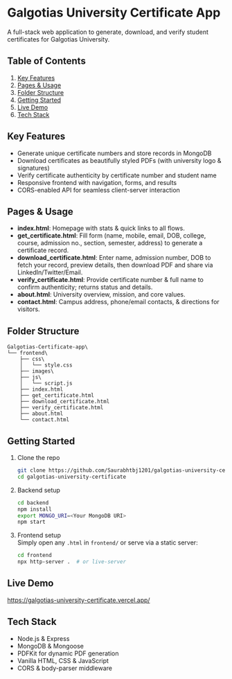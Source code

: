 # Galgotias University Certificate App

A full-stack web application to generate, download, and verify student certificates for Galgotias University.

## Table of Contents
1. [Key Features](#key-features)  
2. [Pages & Usage](#pages--usage)  
3. [Folder Structure](#folder-structure)  
4. [Getting Started](#getting-started)  
5. [Live Demo](#live-demo)  
6. [Tech Stack](#tech-stack)  

## Key Features
- Generate unique certificate numbers and store records in MongoDB  
- Download certificates as beautifully styled PDFs (with university logo & signatures)  
- Verify certificate authenticity by certificate number and student name  
- Responsive frontend with navigation, forms, and results  
- CORS-enabled API for seamless client-server interaction  

## Pages & Usage
- **index.html**: Homepage with stats & quick links to all flows.  
- **get_certificate.html**: Fill form (name, mobile, email, DOB, college, course, admission no., section, semester, address) to generate a certificate record.  
- **download_certificate.html**: Enter name, admission number, DOB to fetch your record, preview details, then download PDF and share via LinkedIn/Twitter/Email.  
- **verify_certificate.html**: Provide certificate number & full name to confirm authenticity; returns status and details.  
- **about.html**: University overview, mission, and core values.  
- **contact.html**: Campus address, phone/email contacts, & directions for visitors.  

## Folder Structure
```
Galgotias-Certificate-app\   
└── frontend\
    ├── css\
    │   └── style.css 
    ├── images\      
    ├── js\
    │   └── script.js  
    ├── index.html
    ├── get_certificate.html
    ├── download_certificate.html
    ├── verify_certificate.html
    ├── about.html
    └── contact.html
```

## Getting Started

1. Clone the repo  
   ```bash
   git clone https://github.com/Saurabhtbj1201/galgotias-university-certificate.git
   cd galgotias-university-certificate
   ```

2. Backend setup  
   ```bash
   cd backend
   npm install
   export MONGO_URI=<Your MongoDB URI>
   npm start
   ```

3. Frontend setup  
   Simply open any `.html` in `frontend/` or serve via a static server:  
   ```bash
   cd frontend
   npx http-server .  # or live-server
   ```

## Live Demo
https://galgotias-university-certificate.vercel.app/

## Tech Stack
- Node.js & Express  
- MongoDB & Mongoose  
- PDFKit for dynamic PDF generation  
- Vanilla HTML, CSS & JavaScript  
- CORS & body-parser middleware  

